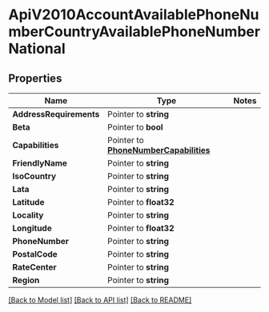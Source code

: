 # ApiV2010AccountAvailablePhoneNumberCountryAvailablePhoneNumberNational

## Properties
Name | Type | Notes
------------ | ------------- | -------------
**AddressRequirements** | Pointer to **string** | 
**Beta** | Pointer to **bool** | 
**Capabilities** | Pointer to [**PhoneNumberCapabilities**](phone_number_capabilities.md) | 
**FriendlyName** | Pointer to **string** | 
**IsoCountry** | Pointer to **string** | 
**Lata** | Pointer to **string** | 
**Latitude** | Pointer to **float32** | 
**Locality** | Pointer to **string** | 
**Longitude** | Pointer to **float32** | 
**PhoneNumber** | Pointer to **string** | 
**PostalCode** | Pointer to **string** | 
**RateCenter** | Pointer to **string** | 
**Region** | Pointer to **string** | 

[[Back to Model list]](../README.md#documentation-for-models) [[Back to API list]](../README.md#documentation-for-api-endpoints) [[Back to README]](../README.md)



